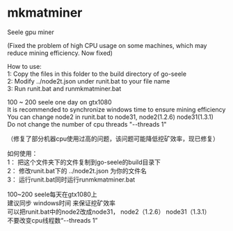 # mkmatminer
Seele gpu miner  

(Fixed the problem of high CPU usage on some machines, which may reduce mining efficiency. Now fixed)  
    
How to use:  
1: Copy the files in this folder to the build directory of go-seele  
2: Modify ../node2t.json under runit.bat to your file name  
3: Run runit.bat and runmkmatminer.bat  
  
100 ~ 200 seele one day on gtx1080  
It is recommended to synchronize windows time to ensure mining efficiency  
You can change node2 in runit.bat to node31,  node2(1.2.6) node31(1.3.1)  
Do not change the number of cpu threads "--threads 1"  
  
  
（修复了部分机器cpu使用过高的问题，该问题可能降低挖矿效率，现已修复） 
   
如何使用：  
1： 把这个文件夹下的文件复制到go-seele的build目录下  
2： 修改runit.bat下的 ../node2t.json 为你的文件名  
3： 运行runit.bat同时运行runmkmatminer.bat  
  
100~200 seele每天在gtx1080上  
建议同步 windows时间 来保证挖矿效率  
可以把runit.bat中的node2改成node31， node2（1.2.6） node31（1.3.1）  
不要改变cpu线程数“--threads 1” 

  
  

